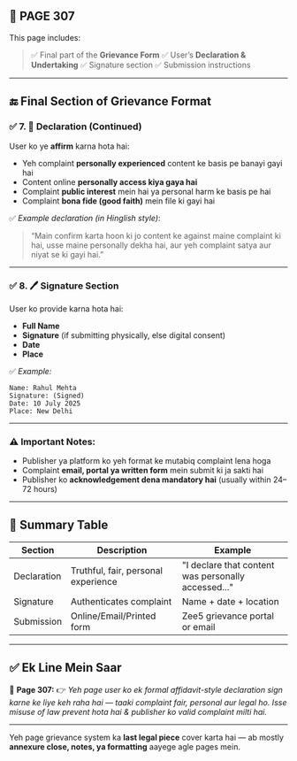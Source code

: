 ## 📄 **PAGE 307**

This page includes:

> ✅ Final part of the **Grievance Form**
> ✅ User’s **Declaration & Undertaking**
> ✅ Signature section
> ✅ Submission instructions

---

## 🔚 Final Section of Grievance Format

### ✅ 7. 📜 Declaration (Continued)

User ko ye **affirm** karna hota hai:

* Yeh complaint **personally experienced** content ke basis pe banayi gayi hai
* Content online **personally access kiya gaya hai**
* Complaint **public interest** mein hai ya personal harm ke basis pe hai
* Complaint **bona fide (good faith)** mein file ki gayi hai

✅ *Example declaration (in Hinglish style)*:

> “Main confirm karta hoon ki jo content ke against maine complaint ki hai, usse maine personally dekha hai, aur yeh complaint satya aur niyat se ki gayi hai.”

---

### ✅ 8. 🖊️ Signature Section

User ko provide karna hota hai:

* **Full Name**
* **Signature** (if submitting physically, else digital consent)
* **Date**
* **Place**

✅ *Example:*

```
Name: Rahul Mehta  
Signature: (Signed)  
Date: 10 July 2025  
Place: New Delhi
```

---

### ⚠️ Important Notes:

* Publisher ya platform ko yeh format ke mutabiq complaint lena hoga
* Complaint **email, portal ya written form** mein submit ki ja sakti hai
* Publisher ko **acknowledgement dena mandatory hai** (usually within 24–72 hours)

---

## 🧩 Summary Table

| Section     | Description                         | Example                                             |
| ----------- | ----------------------------------- | --------------------------------------------------- |
| Declaration | Truthful, fair, personal experience | "I declare that content was personally accessed..." |
| Signature   | Authenticates complaint             | Name + date + location                              |
| Submission  | Online/Email/Printed form           | Zee5 grievance portal or email                      |

---

## ✅ **Ek Line Mein Saar**

📌 **Page 307:**
👉 *Yeh page user ko ek formal affidavit-style declaration sign karne ke liye keh raha hai — taaki complaint fair, personal aur legal ho. Isse misuse of law prevent hota hai & publisher ko valid complaint milti hai.*

---

Yeh page grievance system ka **last legal piece** cover karta hai — ab mostly **annexure close, notes, ya formatting** aayege agle pages mein.
